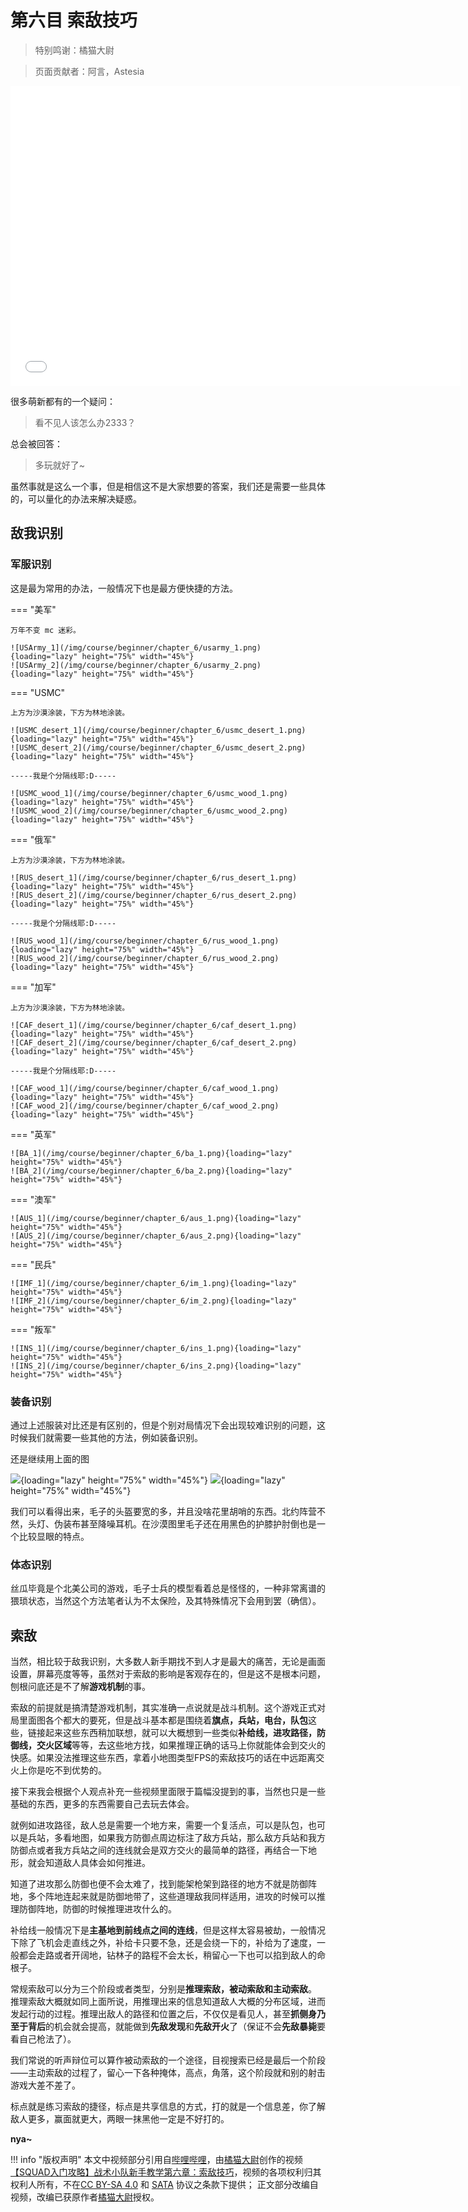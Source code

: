 # 第六目 索敌技巧

> 特别鸣谢：橘猫大尉

> 页面贡献者：阿言，Astesia

<iframe src="//player.bilibili.com/player.html?aid=683696664&bvid=BV13U4y1U7eH&cid=711036107&page=1" height="480" width="720" scrolling="no" border="0" frameborder="no" framespacing="0" allowfullscreen="true"> </iframe>

很多萌新都有的一个疑问：

> 看不见人该怎么办2333？

总会被回答：

> 多玩就好了~

虽然事就是这么一个事，但是相信这不是大家想要的答案，我们还是需要一些具体的，可以量化的办法来解决疑惑。

## 敌我识别

### 军服识别

这是最为常用的办法，一般情况下也是最方便快捷的方法。

=== "美军"

    万年不变 mc 迷彩。

    ![USArmy_1](/img/course/beginner/chapter_6/usarmy_1.png){loading="lazy" height="75%" width="45%"}
    ![USArmy_2](/img/course/beginner/chapter_6/usarmy_2.png){loading="lazy" height="75%" width="45%"}

=== "USMC"

    上方为沙漠涂装，下方为林地涂装。

    ![USMC_desert_1](/img/course/beginner/chapter_6/usmc_desert_1.png){loading="lazy" height="75%" width="45%"}
    ![USMC_desert_2](/img/course/beginner/chapter_6/usmc_desert_2.png){loading="lazy" height="75%" width="45%"}

    -----我是个分隔线耶:D-----

    ![USMC_wood_1](/img/course/beginner/chapter_6/usmc_wood_1.png){loading="lazy" height="75%" width="45%"}
    ![USMC_wood_2](/img/course/beginner/chapter_6/usmc_wood_2.png){loading="lazy" height="75%" width="45%"}

=== "俄军"

    上方为沙漠涂装，下方为林地涂装。

    ![RUS_desert_1](/img/course/beginner/chapter_6/rus_desert_1.png){loading="lazy" height="75%" width="45%"}
    ![RUS_desert_2](/img/course/beginner/chapter_6/rus_desert_2.png){loading="lazy" height="75%" width="45%"}

    -----我是个分隔线耶:D-----

    ![RUS_wood_1](/img/course/beginner/chapter_6/rus_wood_1.png){loading="lazy" height="75%" width="45%"}
    ![RUS_wood_2](/img/course/beginner/chapter_6/rus_wood_2.png){loading="lazy" height="75%" width="45%"}

=== "加军"

    上方为沙漠涂装，下方为林地涂装。

    ![CAF_desert_1](/img/course/beginner/chapter_6/caf_desert_1.png){loading="lazy" height="75%" width="45%"}
    ![CAF_desert_2](/img/course/beginner/chapter_6/caf_desert_2.png){loading="lazy" height="75%" width="45%"}

    -----我是个分隔线耶:D-----

    ![CAF_wood_1](/img/course/beginner/chapter_6/caf_wood_1.png){loading="lazy" height="75%" width="45%"}
    ![CAF_wood_2](/img/course/beginner/chapter_6/caf_wood_2.png){loading="lazy" height="75%" width="45%"}


=== "英军"

    ![BA_1](/img/course/beginner/chapter_6/ba_1.png){loading="lazy" height="75%" width="45%"}
    ![BA_2](/img/course/beginner/chapter_6/ba_2.png){loading="lazy" height="75%" width="45%"}

=== "澳军"

    ![AUS_1](/img/course/beginner/chapter_6/aus_1.png){loading="lazy" height="75%" width="45%"}
    ![AUS_2](/img/course/beginner/chapter_6/aus_2.png){loading="lazy" height="75%" width="45%"}

=== "民兵"

    ![IMF_1](/img/course/beginner/chapter_6/im_1.png){loading="lazy" height="75%" width="45%"}
    ![IMF_2](/img/course/beginner/chapter_6/im_2.png){loading="lazy" height="75%" width="45%"}

=== "叛军"

    ![INS_1](/img/course/beginner/chapter_6/ins_1.png){loading="lazy" height="75%" width="45%"}
    ![INS_2](/img/course/beginner/chapter_6/ins_2.png){loading="lazy" height="75%" width="45%"}

### 装备识别

通过上述服装对比还是有区别的，但是个别对局情况下会出现较难识别的问题，这时候我们就需要一些其他的方法，例如装备识别。

还是继续用上面的图

![](/img/course/beginner/chapter_6/rus_desert_1.png){loading="lazy" height="75%" width="45%"}
![](/img/course/beginner/chapter_6/aus_1.png){loading="lazy" height="75%" width="45%"}

我们可以看得出来，毛子的头盔要宽的多，并且没啥花里胡哨的东西。北约阵营不然，头灯、伪装布甚至降噪耳机。在沙漠图里毛子还在用黑色的护膝护肘倒也是一个比较显眼的特点。

### 体态识别

丝瓜毕竟是个北美公司的游戏，毛子士兵的模型看着总是怪怪的，一种非常离谱的猥琐状态，当然这个方法笔者认为不太保险，及其特殊情况下会用到罢（确信）。


## 索敌

当然，相比较于敌我识别，大多数人新手期找不到人才是最大的痛苦，无论是画面设置，屏幕亮度等等，虽然对于索敌的影响是客观存在的，但是这不是根本问题，刨根问底还是不了解**游戏机制**的事。

索敌的前提就是搞清楚游戏机制，其实准确一点说就是战斗机制。这个游戏正式对局里面图各个都大的要死，但是战斗基本都是围绕着**旗点，兵站，电台，队包**这些，链接起来这些东西稍加联想，就可以大概想到一些类似**补给线，进攻路径，防御线，交火区域**等等，去这些地方找，如果推理正确的话马上你就能体会到交火的快感。如果没法推理这些东西，拿着小地图类型FPS的索敌技巧的话在中远距离交火上你是吃不到优势的。

接下来我会根据个人观点补充一些视频里面限于篇幅没提到的事，当然也只是一些基础的东西，更多的东西需要自己去玩去体会。

就例如进攻路径，敌人总是需要一个地方来，需要一个复活点，可以是队包，也可以是兵站，多看地图，如果我方防御点周边标注了敌方兵站，那么敌方兵站和我方防御点或者我方兵站之间的连线就会是双方交火的最简单的路径，再结合一下地形，就会知道敌人具体会如何推进。

知道了进攻那么防御也便不会太难了，找到能架枪架到路径的地方不就是防御阵地，多个阵地连起来就是防御地带了，这些道理敌我同样适用，进攻的时候可以推理防御阵地，防御的时候推理进攻什么的。

补给线一般情况下是**主基地到前线点之间的连线**，但是这样太容易被劫，一般情况下除了飞机会走直线之外，补给卡只要不急，还是会绕一下的，补给为了速度，一般都会走路或者开阔地，钻林子的路程不会太长，稍留心一下也可以掐到敌人的命根子。

常规索敌可以分为三个阶段或者类型，分别是**推理索敌，被动索敌和主动索敌**。
推理索敌大概就如同上面所说，用推理出来的信息知道敌人大概的分布区域，进而发起行动的过程。推理出敌人的路径和位置之后，不仅仅是看见人，甚至**抓侧身乃至于背后**的机会就会提高，就能做到**先敌发现**和**先敌开火**了（保证不会**先敌暴毙**要看自己枪法了）。

我们常说的听声辩位可以算作被动索敌的一个途径，目视搜索已经是最后一个阶段——主动索敌的过程了，留心一下各种掩体，高点，角落，这个阶段就和别的射击游戏大差不差了。

标点就是练习索敌的捷径，标点是共享信息的方式，打的就是一个信息差，你了解敌人更多，赢面就更大，两眼一抹黑他一定是不好打的。

**nya~**

!!! info "版权声明"
    本文中视频部分引用自[哔哩哔哩](https://www.bilibili.com)，由[橘猫大尉](https://space.bilibili.com/162372711)创作的视频[【SQUAD入门攻略】战术小队新手教学第六章：索敌技巧](https://www.bilibili.com/video/bv13u4y1u7eh)，视频的各项权利归其权利人所有，不在[CC BY-SA 4.0](https://creativecommons.org/licenses/by-sa/4.0/deed.zh) 和 [SATA](https://github.com/ztrix/sata-license) 协议之条款下提供；
    正文部分改编自视频，改编已获原作者[橘猫大尉](https://space.bilibili.com/162372711)授权。

